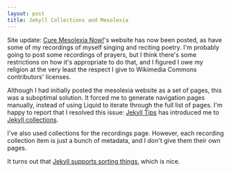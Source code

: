 ```yaml
---
layout: post
title: Jekyll Collections and Mesolexia
---
```

Site update: [Cure Mesolexia Now!](/mesolexia/)'s website has now been posted, as have some of my recordings of myself singing and reciting poetry. I'm probably going to post some recordings of prayers, but I think there's some restrictions on how it's appropriate to do that, and I figured I owe my religion at the very least the respect I give to Wikimedia Commons contributors' licenses.

Although I had initially posted the mesolexia website as a set of pages, this was a suboptimal solution. It forced me to generate navigation pages manually, instead of using Liquid to iterate through the full list of pages. I'm happy to report that I resolved this issue: [Jekyll Tips](http://jekyll.tips/) has introduced me to [Jekyll collections](http://jekyll.tips/guide/collections/).

I've also used collections for the recordings page. However, each recording collection item is just a bunch of metadata, and I don't give them their own pages.

It turns out that [Jekyll supports sorting things](http://jekyll.tips/jekyll-casts/photo-gallery/), which is nice.